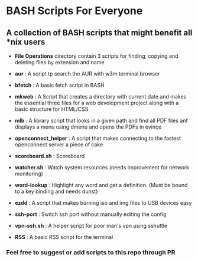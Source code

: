 # BASH Scripts For Everyone

## A collection of BASH scripts that might benefit all *nix users


- **File Operations** directory contain 3 scripts for finding, copying and deleting files by extension and name

- **aur** : A script tp search the AUR with w3m terminal browser

- **bfetch** : A basic fetch script in BASH

- **mkweb** : A Script that creates a directory with current date and makes the essential three files for a web development project along with a basic structure for HTML/CSS

- **mlb** : A library script that looks in a given path and find all PDF files anf displays a menu using dmenu and opens the PDFs in evince

- **openconnect_helper** : A script that makes connecting to the fastest openconnect server a piece of cake

- **scoreboard.sh** : Scoreboard

- **watcher.sh** : Watch system resources (needs improvement for network monitoring)

- **word-lookup** : Highlight any word and get a definition. (Must be bound to a key binding and needs dunst)

- **ezdd** : A script that makes burning iso and img files to USB devices easy

- **ssh-port** : Switch ssh port without manually editing the config

- **vpn-ssh.sh** : A helper script for poor man's vpn using sshuttle

- **RSS** : A basic RSS script for the terminal 

### Feel free to suggest or add scripts to this repo through PR

